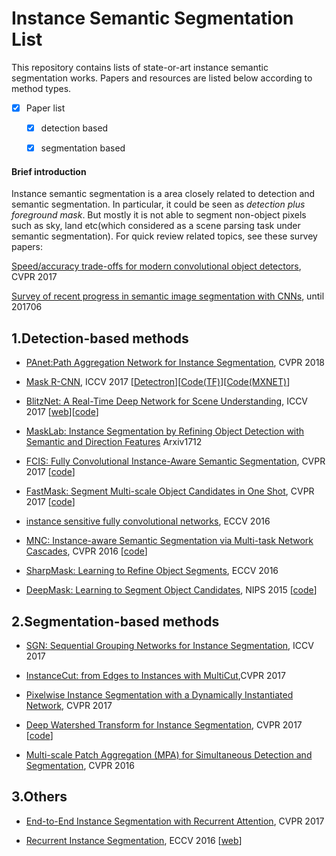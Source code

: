 # Instance Semantic Segmentation List

This repository contains lists of state-or-art instance semantic segmentation works. Papers and resources are listed below according to method types.

- [x] Paper list
	- [x] detection based
	- [x] segmentation based


#### Brief introduction
Instance semantic segmentation is a area closely related to detection and semantic segmentation. In particular, it could be seen as *detection plus foreground mask*. But mostly it is not able to segment non-object pixels such as sky, land etc(which considered as a scene parsing task under semantic segmentation). For quick review related topics, see these survey papers: 

[Speed/accuracy trade-offs for modern convolutional object detectors](https://arxiv.org/abs/1611.10012), CVPR 2017

[Survey of recent progress in semantic image segmentation with CNNs](https://link.springer.com/article/10.1007/s11432-017-9189-6), until 201706

<h2 id="1">1.Detection-based methods</h2>

* [PAnet:Path Aggregation Network for Instance Segmentation](https://arxiv.org/pdf/1803.01534.pdf), CVPR 2018

* [Mask R-CNN](https://arxiv.org/abs/1703.06870), ICCV 2017  \[[Detectron](https://github.com/facebookresearch/Detectron)\]\[[Code(TF)](https://github.com/matterport/Mask_RCNN)\]\[[Code(MXNET)](https://github.com/TuSimple/mx-maskrcnn)\]

* [BlitzNet: A Real-Time Deep Network for Scene Understanding](https://arxiv.org/abs/1708.02813), ICCV 2017 \[[web](http://thoth.inrialpes.fr/research/blitznet/)\]\[[code](https://github.com/dvornikita/blitznet)\]

* [MaskLab: Instance Segmentation by Refining Object Detection with Semantic and Direction Features](https://arxiv.org/abs/1712.04837) Arxiv1712 

* [FCIS: Fully Convolutional Instance-Aware Semantic Segmentation](https://arxiv.org/abs/1611.07709), CVPR 2017 \[[code](https://github.com/msracver/FCIS)\]

* [FastMask: Segment Multi-scale Object Candidates in One Shot](https://arxiv.org/abs/1612.08843), CVPR 2017 \[[code](https://github.com/voidrank/FastMask)\]

* [instance sensitive fully convolutional networks](https://arxiv.org/abs/1603.08678), ECCV 2016 

* [MNC: Instance-aware Semantic Segmentation via Multi-task Network Cascades](https://arxiv.org/abs/1512.04412), CVPR 2016 \[[code](https://github.com/daijifeng001/MNC)\]

* [SharpMask: Learning to Refine Object Segments](https://arxiv.org/abs/1603.08695), ECCV 2016

* [DeepMask: Learning to Segment Object Candidates](https://arxiv.org/abs/1506.06204), NIPS 2015 \[[code](https://github.com/facebookresearch/deepmask)\]

<h2 id="2">2.Segmentation-based methods</h2>

* [SGN: Sequential Grouping Networks for Instance Segmentation](http://www.cs.toronto.edu/~urtasun/publications/liu_etal_iccv17.pdf), ICCV 2017

* [InstanceCut: from Edges to Instances with MultiCut](https://arxiv.org/abs/1611.08272),CVPR 2017

* [Pixelwise Instance Segmentation with a Dynamically Instantiated Network](https://arxiv.org/abs/1704.02386), CVPR 2017

* [Deep Watershed Transform for Instance Segmentation](https://arxiv.org/abs/1611.08303), CVPR 2017 \[[code](https://github.com/min2209/dwt)\]

* [Multi-scale Patch Aggregation (MPA) for Simultaneous Detection and Segmentation](http://www.cse.cuhk.edu.hk/leojia/papers/mpa_cvpr16.pdf), CVPR 2016

<h2 id="3">3.Others</h2>

* [End-to-End Instance Segmentation with Recurrent Attention](https://arxiv.org/abs/1605.09410), CVPR 2017 

* [Recurrent Instance Segmentation](https://arxiv.org/abs/1511.08250), ECCV 2016 \[[web](https://github.com/bernard24/RIS)\]


